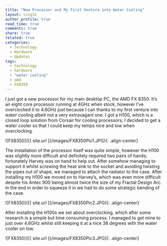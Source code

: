 ```yaml
---
title: "New Processor and My First Venture into Water Cooling"
layout: single
author_profile: true
read_time: true
comments: true
share: true
related: true
categories:
  - Technology
  - Hardware
  - Updates
tags:
  - technology
  - hardware
  - "water cooling"
  - amd
  - FX8350
---
```


I just got a new processor for my main desktop PC, the AMD FX 8350. It’s an eight core processor running at 4GHz when stock, however I’ve overclocked it to 4.6GHz just because I can thanks to my first venture into water cooling albeit not a very extravagant one. I got a H100, which is a closed loop solution from Corsair for cooling processors; I decided to get a water cooler so that I could keep my temps nice and low when overclocking.

![FX8350]({{ site.url }}/images/FX8350Pic1.JPG){: .align-center}	

The installation of the processor itself was quite simple, however the H100 was slightly more difficult and definitely required two pairs of hands; fortunately Harvey was on hand to help out. After somehow managing to support it whilst screwing the heat sink to the socket and avoiding twisting the pipes out of shape, we managed to attach the radiator to the case. After installing my H100 we moved on to Harvey’s, which was even more difficult despite his Antec 900 being almost twice the size of my Fractal Design Arc. In the end in order to squeeze it in we had to do some strategic bending of the case.

![FX8350]({{ site.url }}/images/FX8350Pic2.JPG){: .align-center}

After installing the H100s we set about overclocking, which after some research is a simple but time consuming process. I managed to get mine to just over 4.6GHz whilst still keeping it at a nice 38 degrees with the water cooler on low.

![FX8350]({{ site.url }}/images/FX8350Pic3.JPG){: .align-center}